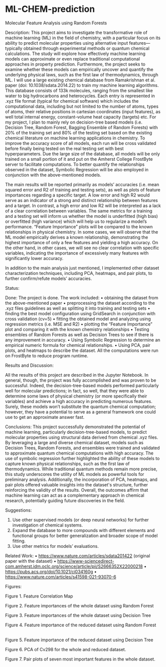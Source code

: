 # ML-CHEM-prediction
Molecular Feature Analysis using Random Forests

Description: This project aims to investigate the transformative role of machine learning (ML) in the field of chemistry, with a particular focus on its ability to predict molecular properties using alternative input features—typically obtained through experimental methods or quantum chemical calculations. The study will explore how effectively machine learning models can approximate or even replace traditional computational approaches in property prediction. Furthermore, the project seeks to examine whether these models can empirically uncover and quantify the underlying physical laws, such as the first law of thermodynamics, through ML.
I will use a large existing chemical database from Ramakrishnan et al. paper (doi: 10.1038/sdata.2014.22) to train my machine learning algorithms. This database consists of 133k molecules, ranging from the smallest like water to big hydrocarbons and heterocycles. Each entry is represented in .xyz file format (typical for chemical software) which includes the computational data, including but not limited to the number of atoms, types of atoms, their relative positions in cartesian coordinates (input features), as well total internal energy, constant-volume heat capacity (targets) etc.
For my project, I plan to mainly rely on decision-tree based models (i.e. Decision Tree, Random Forest, Bagging Ensemble of Random Forests) with 20% of the training set and 80% of the testing set based on the existing chemical literature on machine learning applications in chemistry. To improve the accuracy score of all models, each run will be cross validated before finally being tested on the real testing set with best hyperparameters. Due the large size of the database, all models will be only trained on a small portion of it and put on the Amherst College FrostByte server to facilitate computations. To better quantify the relationships observed in the dataset, Symbolic Regression will be also employed in conjunction with the above-mentioned models.

The main results will be reported primarily as models’ accuracies (i.e. mean squared error and R2 of training and testing sets), as well as plots of feature importances regarding a specific target. A low error and high R2 would serve as an indicator of a strong and distinct relationship between features and a target. In contrast, a high error and low R2 will be interpreted as a lack of a clear correlation between variables. The same metrics for a training and a testing set will inform us whether the model is underfitted (high bias) or overfitted (high variance) which will help us to regularize a model’s performance. “Feature Importance” plots will be compared to the known relationships in physical chemistry. In some cases, we will observe that the ML model empirically derives a known relationship, demonstrating the highest importance of only a few features and yielding a high accuracy. On the other hand, in other cases, we will see no clear correlation with specific variables, indicating the importance of excessively many features with significantly lower accuracy.

In addition to the main analysis just mentioned, I implemented other dataset characterization techniques, including PCA, heatmaps, and pair plots, to further confirm/refute models’ accuracies.





Status:

Done: The project is done. The work included:
•	obtaining the dataset from the above-mentioned paper
•	preprocessing the dataset according to the .xyz files guidelines as well as splitting it into training and testing sets
•	finding the best model configuration using GridSearch in conjunction with cross validation (cv=5)
•	fitting the obtained model and analyzing using regression metrics (i.e. MSE and R2)
•	plotting the “Feature Importance” plot and comparing it with the known chemistry relationships
•	Testing ensembles of Random Forests as well as Decision Trees to see if there is any improvement in accuracy.
•	Using Symbolic Regression to determine an empirical numeric formula for chemical relationships.
•	Using PCA, pair plots, and heatmaps to describe the dataset.
All the computations were run on FrostByte to reduce program runtime.

Results and Discussion: 

All the results of this project are described in the Jupyter Notebook. In general, though, the project was fully accomplished and was proven to be successful. Indeed, the decision-tree-based models performed particularly well for molecular predictions; in fact, so well, that they were able to determine some laws of physical chemistry (or more specifically their variables) and achieve a high accuracy in predicting numerous features. Surely, these models won’t substitute the quantum chemical computation; however, they have a potential to serve as a general framework one could use to get an approximate answer fast. 

Conclusions: 
This project successfully demonstrated the potential of machine learning, particularly decision-tree-based models, to predict molecular properties using structural data derived from chemical .xyz files. By leveraging a large and diverse chemical dataset, models such as Decision Trees, Random Forests, and ensembles were trained and validated to approximate quantum chemical computations with high accuracy. The use of symbolic regression further highlighted the ability of these models to capture known physical relationships, such as the first law of thermodynamics.
While traditional quantum methods remain more precise, this study underscores the utility of ML models as powerful tools for preliminary analysis. Additionally, the incorporation of PCA, heatmaps, and pair plots offered valuable insights into the dataset's structure, further reinforcing the validity of the results. Overall, the outcomes affirm that machine learning can act as a complementary approach in chemical research, potentially guiding future discoveries in the field.

Suggestions:
1.	Use other supervised models (or deep neural networks) for further investigation of chemical systems. 
2.	Expand the database to more compounds with different elements and functional groups for better generalization and broader scope of model fitting.
3.	Use other metrics for models’ evaluations.
   
Related Work:
•	https://www.nature.com/articles/sdata201422 (original paper with the dataset)
•	https://www-sciencedirect-com.amherst.idm.oclc.org/science/article/pii/S2666352X22000218
•	https://pubs.acs.org/doi/10.1021/ci034160g
•	https://www.nature.com/articles/s41598-021-93070-6
 


Figures:
 
Figure 1. Feature Correlation Map
 
 
Figure 2. Feature importances of the whole dataset using Random Forest
 
 
 
Figure 3. Feature importances of the whole dataset using Decision Tree
 
 
Figure 4. Feature importance of the reduced dataset using Random Forest
 

 
 

Figure 5. Feature importance of the reduced dataset using Decision Tree

Figure 6. PCA of Cv298 for the whole and reduced dataset.
 
Figure 7. Pair plots of seven most important features in the whole dataset.
 
